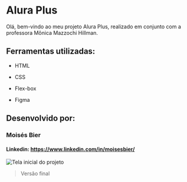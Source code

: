 # Alura Plus

Olá, bem-vindo ao meu projeto Alura Plus, realizado em conjunto com a professora Mônica Mazzochi Hillman.

## Ferramentas utilizadas:

* HTML

* CSS

* Flex-box

* Figma

## Desenvolvido por:

### Moisés Bier

#### Linkedin: https://www.linkedin.com/in/moisesbier/

![Tela inicial do projeto](https://i.imgur.com/Lp1AaGJ.png)

>Versão final
